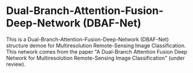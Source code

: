 # Dual-Branch-Attention-Fusion-Deep-Network (DBAF-Net) 
This is a Dual-Branch-Attention-Fusion-Deep-Network (DBAF-Net) structure demoe for  Multiresolution Remote-Sensing Image Classification.
This network comes from the paper "A Dual-Branch Attention Fusion Deep Network for Multiresolution Remote-Sensing Image Classification" (under review).
